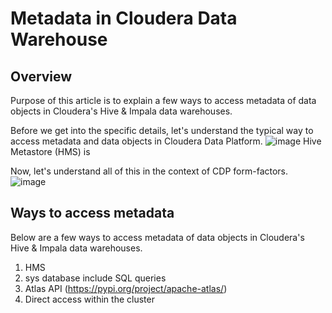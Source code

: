 # Metadata in Cloudera Data Warehouse

## Overview
Purpose of this article is to explain a few ways to access metadata of data objects in Cloudera's Hive & Impala data warehouses.

Before we get into the specific details, let's understand the typical way to access metadata and data objects in Cloudera Data Platform.
![image](https://github.com/agupta-git/cloudera_metadata/assets/2523891/7a7d4836-d6cb-4454-9a16-36e0e966833a)
Hive Metastore (HMS) is 

Now, let's understand all of this in the context of CDP form-factors.
![image](https://github.com/agupta-git/cloudera_metadata/assets/2523891/25032d0d-5a6d-4232-a46c-acbef002dcfe)

## Ways to access metadata
Below are a few ways to access metadata of data objects in Cloudera's Hive & Impala data warehouses.
1. HMS
2. sys database
   include SQL queries
3. Atlas API (https://pypi.org/project/apache-atlas/)
4. Direct access within the cluster

